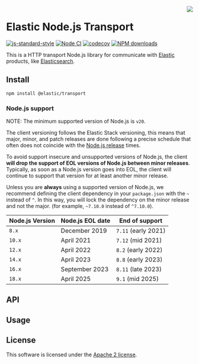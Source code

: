<img align="right" width="auto" height="auto" src="https://www.elastic.co/static-res/images/elastic-logo-200.png">

# Elastic Node.js Transport

[![js-standard-style](https://img.shields.io/badge/code%20style-standard-brightgreen.svg?style=flat)](http://standardjs.com/) [![Node CI](https://github.com/elastic/elastic-transport-js/actions/workflows/nodejs.yml/badge.svg)](https://github.com/elastic/elastic-transport-js/actions/workflows/nodejs.yml) [![codecov](https://codecov.io/gh/elastic/elastic-transport-js/branch/master/graph/badge.svg?token=4CU5AeB3FW)](https://codecov.io/gh/elastic/elastic-transport-js) [![NPM downloads](https://img.shields.io/npm/dm/@elastic/transport.svg?style=flat)](https://www.npmjs.com/package/@elastic/transport)

This is a HTTP transport Node.js library for communicate with [Elastic](http://elastic.co/) products,
like [Elasticsearch](https://github.com/elastic/elasticsearch).

## Install

```
npm install @elastic/transport
```

### Node.js support

NOTE: The minimum supported version of Node.js is `v20`.

The client versioning follows the Elastic Stack versioning, this means that
major, minor, and patch releases are done following a precise schedule that
often does not coincide with the [Node.js release](https://nodejs.org/en/about/releases/) times.

To avoid support insecure and unsupported versions of Node.js, the
client **will drop the support of EOL versions of Node.js between minor releases**.
Typically, as soon as a Node.js version goes into EOL, the client will continue
to support that version for at least another minor release.

Unless you are **always** using a supported version of Node.js,
we recommend defining the client dependency in your
`package.json` with the `~` instead of `^`. In this way, you will lock the
dependency on the minor release and not the major. (for example, `~7.10.0` instead
of `^7.10.0`).

| Node.js Version | Node.js EOL date | End of support      |
| --------------- | ---------------- | ------------------- |
| `8.x`           | December 2019    | `7.11` (early 2021) |
| `10.x`          | April 2021       | `7.12` (mid 2021)   |
| `12.x`          | April 2022       | `8.2` (early 2022)  |
| `14.x`          | April 2023       | `8.8` (early 2023)  |
| `16.x`          | September 2023   | `8.11` (late 2023)  |
| `18.x`          | April 2025       | `9.1` (mid 2025)    |

## API

## Usage

## License

This software is licensed under the [Apache 2 license](./LICENSE).
